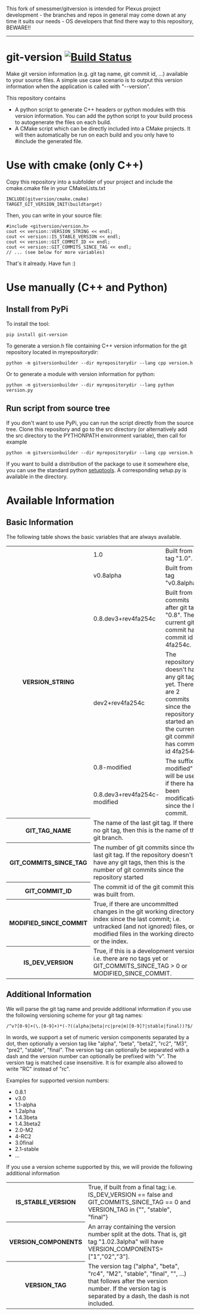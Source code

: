 This fork of smessmer/gitversion is intended for Plexus project development - the branches and repos in general may come down at any time it suits our needs - OS developers that find there way to this repository, BEWARE!!

----------------------------------------------------------------------------------------------------------------------------------------------------------------------


# git-version [![Build Status](https://travis-ci.org/smessmer/gitversion.svg?branch=master)](https://travis-ci.org/smessmer/gitversion)
Make git version information (e.g. git tag name, git commit id, ...) available to your source files.
A simple use case scenario is to output this version information when the application is called with "--version".

This repository contains
  - A python script to generate C++ headers or python modules with this version information. You can add the python script to your build process to autogenerate the files on each build.
  - A CMake script which can be directly included into a CMake projects. It will then automatically be run on each build and you only have to #include the generated file.


Use with cmake (only C++)
================

Copy this repository into a subfolder of your project and include the cmake.cmake file in your CMakeLists.txt

    INCLUDE(gitversion/cmake.cmake)
    TARGET_GIT_VERSION_INIT(buildtarget)

Then, you can write in your source file:

    #include <gitversion/version.h>
    cout << version::VERSION_STRING << endl;
    cout << version::IS_STABLE_VERSION << endl;
    cout << version::GIT_COMMIT_ID << endl;
    cout << version::GIT_COMMITS_SINCE_TAG << endl;
    // ... (see below for more variables)

That's it already. Have fun :)

Use manually (C++ and Python)
================

Install from PyPi
----------------

To install the tool:

    pip install git-version

To generate a version.h file containing C++ version information for the git repository located in myrepositorydir:

    python -m gitversionbuilder --dir myrepositorydir --lang cpp version.h

Or to generate a module with version information for python:

    python -m gitversionbuilder --dir myrepositorydir --lang python version.py


Run script from source tree
-------------------------

If you don't want to use PyPi, you can run the script directly from the source tree.
Clone this repository and go to the src directory (or alternatively add the src directory to the PYTHONPATH environment variable), then call for example

    python -m gitversionbuilder --dir myrepositorydir --lang cpp version.h
    
If you want to build a distribution of the package to use it somewhere else, you can use the standard python [setuptools](https://pythonhosted.org/setuptools/).
A corresponding setup.py is available in the directory.


Available Information
=================

Basic Information
-----------------
The following table shows the basic variables that are always available.

<table>
  <tr>
    <th rowspan="6">VERSION_STRING</th>
    <td style="white-space: nowrap;">1.0</td>
    <td>Built from git tag "1.0".</td>
  </tr>
  <tr>
    <td style="white-space: nowrap;">v0.8alpha</td>
    <td>Built from git tag "v0.8alpha".</td>
  </tr>
  <tr>
    <td style="white-space: nowrap;">0.8.dev3+rev4fa254c
    <td>Built from 3 commits after git tag "0.8". The current git commit has commit id 4fa254c.
  </tr>
  <tr>
    <td style="white-space: nowrap;">dev2+rev4fa254c</td>
    <td>The repository doesn't have any git tags yet. There are 2 commits since the repository started and the current git commit has commit id 4fa254c.</td>
  </tr>
  <tr>
    <td>0.8-modified</td>
    <td rowspan="2">The suffix "-modified" will be used if there have been modifications since the last commit.</td>
  </tr>
  <tr>
    <td>0.8.dev3+rev4fa254c-modified</td>
  </tr>

  <tr>
    <th>GIT_TAG_NAME</th>
    <td colspan="2">The name of the last git tag. If there is no git tag, then this is the name of the git branch.</td>
  </tr>

  <tr>
    <th>GIT_COMMITS_SINCE_TAG</th>
    <td colspan="2">The number of git commits since the last git tag. If the repository doesn't have any git tags, then this is the number of git commits since the repository started</td>
  </tr>

  <tr>
    <th>GIT_COMMIT_ID</th>
    <td colspan="2">The commit id of the git commit this was built from.</td>
  </tr>

  <tr>
    <th>MODIFIED_SINCE_COMMIT</th>
    <td colspan="2">True, if there are uncommitted changes in the git working directory or index since the last commit; i.e. untracked (and not ignored) files, or modified files in the working directory or the index.</td>
  </tr>

  <tr>
    <th>IS_DEV_VERSION</th>
    <td colspan="2">True, if this is a development version; i.e. there are no tags yet or GIT_COMMITS_SINCE_TAG > 0 or MODIFIED_SINCE_COMMIT.</td>
  </tr>
</table>

Additional Information
----------------------

We will parse the git tag name and provide additional information if you use the following versioning scheme for your git tag names:


    /^v?[0-9]+(\.[0-9]+)*(-?((alpha|beta|rc|pre|m)[0-9]?|stable|final))?$/

In words, we support a set of numeric version components separated by a dot, then optionally a version tag like "alpha", "beta", "beta2", "rc2", "M3", "pre2", "stable", "final". The version tag can optionally be separated with a dash and the version number can optionally be prefixed with "v".
The version tag is matched case insensitive. It is for example also allowed to write "RC" instead of "rc".

Examples for supported version numbers:

   - 0.8.1
   - v3.0
   - 1.1-alpha
   - 1.2alpha
   - 1.4.3beta
   - 1.4.3beta2
   - 2.0-M2
   - 4-RC2
   - 3.0final
   - 2.1-stable
   - ...

If you use a version scheme supported by this, we will provide the following additional information

<table>
  <tr>
    <th>IS_STABLE_VERSION</th>
    <td>True, if built from a final tag; i.e. IS_DEV_VERSION == false and GIT_COMMITS_SINCE_TAG == 0 and VERSION_TAG in {"", "stable", "final"}</td>
  </tr>

  <tr>
    <th>VERSION_COMPONENTS</th>
    <td>An array containing the version number split at the dots. That is, git tag "1.02.3alpha" will have VERSION_COMPONENTS=["1","02","3"].</td>
  </tr>

  <tr>
    <th>VERSION_TAG</th>
    <td>The version tag ("alpha", "beta", "rc4", "M2", "stable", "final", "", ...) that follows after the version number. If the version tag is separated by a dash, the dash is not included.</td>
  </tr>
</table>



